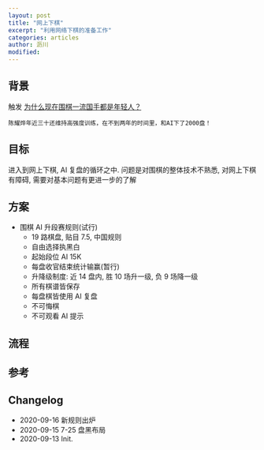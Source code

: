 ```yaml
---
layout: post
title: "网上下棋"
excerpt: "利用网络下棋的准备工作"
categories: articles
author: 沥川
modified:
---
```

## 背景

触发 [为什么现在围棋一流国手都是年轻人？](https://www.zhihu.com/question/315649395/answer/1451991833)

`陈耀烨年近三十还维持高强度训练，在不到两年的时间里，和AI下了2000盘！`

## 目标

进入到网上下棋, AI 复盘的循环之中. 问题是对围棋的整体技术不熟悉, 对网上下棋有障碍, 需要对基本问题有更进一步的了解

## 方案

- 围棋 AI 升段赛规则(试行)
    - 19 路棋盘, 贴目 7.5, 中国规则
    - 自由选择执黑白
    - 起始段位 AI 15K
    - 每盘收官结束统计输赢(暂行)
    - 升降级制度: 近 14 盘内, 胜 10 场升一级, 负 9 场降一级
    - 所有棋谱皆保存
    - 每盘棋皆使用 AI 复盘
    - 不可悔棋
    - 不可观看 AI 提示

## 流程



## 参考

## Changelog
- 2020-09-16 新规则出炉
- 2020-09-15 7-25 盘黑布局
- 2020-09-13 Init.
